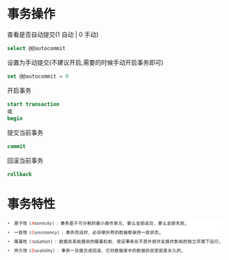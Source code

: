 # 事务操作

查看是否自动提交(1 自动 | 0 手动)

```sql
select @@autocommit
```

设置为手动提交(不建议开启,需要的时候手动开启事务即可)

```sql
set @@autocommit = 0
```

开启事务

```sql
start transaction
或
begin
```

提交当前事务

```sql
commit
```

回滚当前事务

```sql
rollback
   ```

# 事务特性

![](images/Pasted%20image%2020240220192803.png)